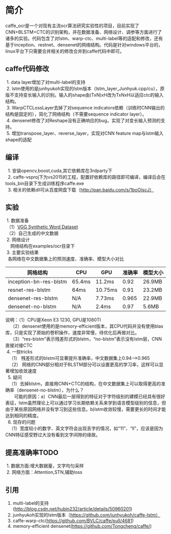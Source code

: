 # 简介
caffe_ocr是一个对现有主流ocr算法研究实验性的项目，目前实现了CNN+BLSTM+CTC的识别架构，并在数据准备、网络设计、调参等方面进行了诸多的实验。代码包含了对lstm、warp-ctc、multi-label等的适配和修改，还有基于inception、restnet、densenet的网络结构。代码是针对windows平台的，linux平台下只需要合并相关的修改合并到caffe代码中即可。
## caffe代码修改
  1. data layer增加了对multi-label的支持<br>
  2. lstm使用的是junhyukoh实现的lstm版本（lstm_layer_Junhyuk.cpp/cu），原版不支持变长输入的识别。输入的shape由(TxN)xH改为TxNxH以适应ctc的输入结构。<br>
  3. WarpCTCLossLayer去掉了对sequence indicators依赖（训练时CNN输出的结构是固定的），简化了网络结构（不需要sequence indicator layer）。<br>
  4. densenet修改了对Reshape没有正确响应的bug，实现了对变长输入预测的支持。<br>
  5. 增加transpose_layer、reverse_layer，实现对CNN feature map与lstm输入shape的适配<br>
## 编译
   1. 安装opencv,boost,cuda,其它依赖库在3rdparty下<br>
   2. caffe-vsproj下为vs2015的工程，配置好依赖库的路径即可编译，编译后会在tools_bin目录下生成训练程序caffe.exe<br>
   3. 相关的依赖dll可从百度网盘下载（http://pan.baidu.com/s/1boOiscJ）<br>
## 实验
  1. 数据准备<br>
  （1）[VGG Synthetic Word Dataset](http://www.robots.ox.ac.uk/~vgg/data/text/)<br>
  （2）自己生成的中文数据<br>
  2. 网络设计<br>
     网络结构在examples/ocr目录下<br>
  3. 主要实验结果<br>
  
各网络在中文数据集上的预测速度、准确率、模型大小对比

| 网格结构 | CPU | GPU | 准确率 | 模型大小 |
| ---------- | -----------| ---------- | -----------| -----------|
| inception-bn-res-blstm | 65.4ms | 11.2ms | 0.92 | 26.9MB |
| resnet-res-blstm	| 64ms	| 10.75ms	| 0.91	| 23.2MB| 
| densenet-res-blstm	| N/A	| 7.73ms	| 0.965	| 22.9MB| 
| densenet-no-blstm	| N/A	| 2.4ms	| 0.97	| 5.6MB| 

说明：（1）CPU是Xeon E3 1230, GPU是1080TI<br>
     （2）densenet使用的是memory-efficient版本，其CPU代码并没有使用blas库，只是实现了原始的卷积操作，速度非常慢，待优化后再做对比。<br>
     （3）“res-blstm”表示残差形式的blstm，“no-blstm”表示没有lstm层，CNN直接对接CTC<br>
   4. 一些tricks<br>
    （1） 残差形式的blstm可显著提升准确率，中文数据集上0.94-->0.965<br>
    （2） 网络的CNN部分相对于BLSTM部分可以设置更高的学习率，这样可以显著增加收敛速度<br>
   5. 疑问<br>
    （1）去掉blstm，直接用CNN+CTC的结构，在中文数据集上可以取得更高的准确率（densenet-no-blstm），为什么？<br>
        可能的原因：a）CNN最后一层得到的特征对于字符级别的建模已经具有很好表征，lstm虽然理论上可以通过学习长期依赖关系来学到语言模型级别的信息，但由于某些原因网络并没有学习到这些信息。b)lstm收敛较慢，需要更长的时间才能达到相同的精度。<br>
   6. 现存的问题<br>
    （1）宽度较小的数字、英文字符会出现丢字的情况，如“11”、“ll”，应该是因为CNN特征感受野过大没有看到文字间隙的缘故。<br>
## 提高准确率TODO
  1. 数据方面:增大数据量，文字均匀采样<br>
  2. 网络方面：Attention,STN,辅助loss<br>
## 引用
  1. multi-label的支持(http://blog.csdn.net/hubin232/article/details/50960201)<br>
  2. junhyukoh实现的lstm版本（https://github.com/junhyukoh/caffe-lstm）<br>
  3. caffe-warp-ctc(https://github.com/BVLC/caffe/pull/4681)<br>
  4. memory-efficient densenet(https://github.com/Tongcheng/caffe/)<br>
